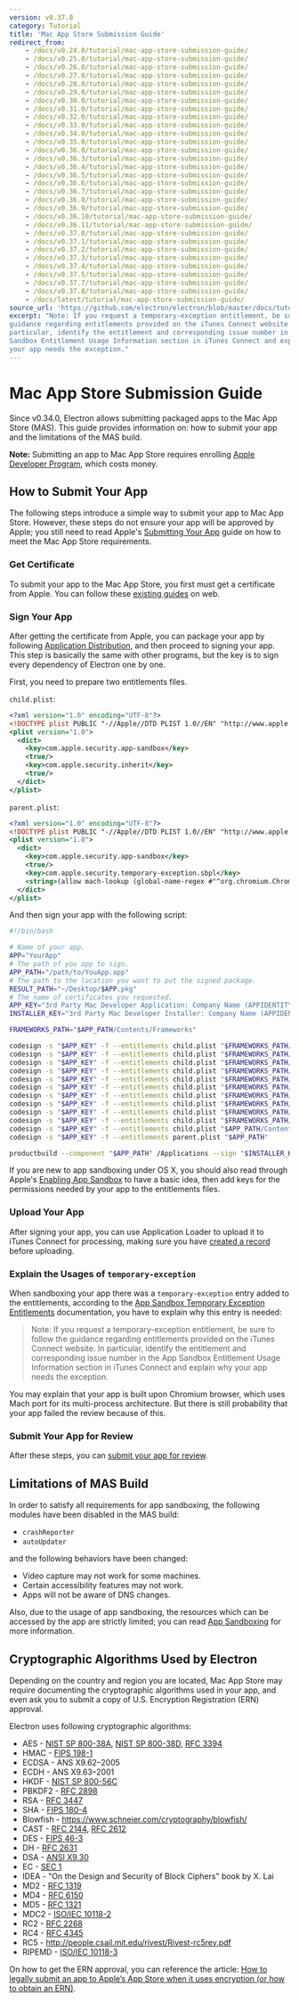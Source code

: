 ```yaml
---
version: v0.37.8
category: Tutorial
title: 'Mac App Store Submission Guide'
redirect_from:
    - /docs/v0.24.0/tutorial/mac-app-store-submission-guide/
    - /docs/v0.25.0/tutorial/mac-app-store-submission-guide/
    - /docs/v0.26.0/tutorial/mac-app-store-submission-guide/
    - /docs/v0.27.0/tutorial/mac-app-store-submission-guide/
    - /docs/v0.28.0/tutorial/mac-app-store-submission-guide/
    - /docs/v0.29.0/tutorial/mac-app-store-submission-guide/
    - /docs/v0.30.0/tutorial/mac-app-store-submission-guide/
    - /docs/v0.31.0/tutorial/mac-app-store-submission-guide/
    - /docs/v0.32.0/tutorial/mac-app-store-submission-guide/
    - /docs/v0.33.0/tutorial/mac-app-store-submission-guide/
    - /docs/v0.34.0/tutorial/mac-app-store-submission-guide/
    - /docs/v0.35.0/tutorial/mac-app-store-submission-guide/
    - /docs/v0.36.0/tutorial/mac-app-store-submission-guide/
    - /docs/v0.36.3/tutorial/mac-app-store-submission-guide/
    - /docs/v0.36.4/tutorial/mac-app-store-submission-guide/
    - /docs/v0.36.5/tutorial/mac-app-store-submission-guide/
    - /docs/v0.36.6/tutorial/mac-app-store-submission-guide/
    - /docs/v0.36.7/tutorial/mac-app-store-submission-guide/
    - /docs/v0.36.8/tutorial/mac-app-store-submission-guide/
    - /docs/v0.36.9/tutorial/mac-app-store-submission-guide/
    - /docs/v0.36.10/tutorial/mac-app-store-submission-guide/
    - /docs/v0.36.11/tutorial/mac-app-store-submission-guide/
    - /docs/v0.37.0/tutorial/mac-app-store-submission-guide/
    - /docs/v0.37.1/tutorial/mac-app-store-submission-guide/
    - /docs/v0.37.2/tutorial/mac-app-store-submission-guide/
    - /docs/v0.37.3/tutorial/mac-app-store-submission-guide/
    - /docs/v0.37.4/tutorial/mac-app-store-submission-guide/
    - /docs/v0.37.5/tutorial/mac-app-store-submission-guide/
    - /docs/v0.37.7/tutorial/mac-app-store-submission-guide/
    - /docs/v0.37.8/tutorial/mac-app-store-submission-guide/
    - /docs/latest/tutorial/mac-app-store-submission-guide/
source_url: 'https://github.com/electron/electron/blob/master/docs/tutorial/mac-app-store-submission-guide.md'
excerpt: "Note: If you request a temporary-exception entitlement, be sure to follow the
guidance regarding entitlements provided on the iTunes Connect website. In
particular, identify the entitlement and corresponding issue number in the App
Sandbox Entitlement Usage Information section in iTunes Connect and explain why
your app needs the exception."
---
```


# Mac App Store Submission Guide

Since v0.34.0, Electron allows submitting packaged apps to the Mac App Store
(MAS). This guide provides information on: how to submit your app and the
limitations of the MAS build.

**Note:** Submitting an app to Mac App Store requires enrolling [Apple Developer
Program][developer-program], which costs money.

## How to Submit Your App

The following steps introduce a simple way to submit your app to Mac App Store.
However, these steps do not ensure your app will be approved by Apple; you
still need to read Apple's [Submitting Your App][submitting-your-app] guide on
how to meet the Mac App Store requirements.

### Get Certificate

To submit your app to the Mac App Store, you first must get a certificate from
Apple. You can follow these [existing guides][nwjs-guide] on web.

### Sign Your App

After getting the certificate from Apple, you can package your app by following
[Application Distribution](http://electron.atom.io/docs/v0.37.8/tutorial/application-distribution), and then proceed to
signing your app. This step is basically the same with other programs, but the
key is to sign every dependency of Electron one by one.

First, you need to prepare two entitlements files.

`child.plist`:

```xml
<?xml version="1.0" encoding="UTF-8"?>
<!DOCTYPE plist PUBLIC "-//Apple//DTD PLIST 1.0//EN" "http://www.apple.com/DTDs/PropertyList-1.0.dtd">
<plist version="1.0">
  <dict>
    <key>com.apple.security.app-sandbox</key>
    <true/>
    <key>com.apple.security.inherit</key>
    <true/>
  </dict>
</plist>
```

`parent.plist`:

```xml
<?xml version="1.0" encoding="UTF-8"?>
<!DOCTYPE plist PUBLIC "-//Apple//DTD PLIST 1.0//EN" "http://www.apple.com/DTDs/PropertyList-1.0.dtd">
<plist version="1.0">
  <dict>
    <key>com.apple.security.app-sandbox</key>
    <true/>
    <key>com.apple.security.temporary-exception.sbpl</key>
    <string>(allow mach-lookup (global-name-regex #"^org.chromium.Chromium.rohitfork.[0-9]+$"))</string>
  </dict>
</plist>
```

And then sign your app with the following script:

```bash
#!/bin/bash

# Name of your app.
APP="YourApp"
# The path of you app to sign.
APP_PATH="/path/to/YouApp.app"
# The path to the location you want to put the signed package.
RESULT_PATH="~/Desktop/$APP.pkg"
# The name of certificates you requested.
APP_KEY="3rd Party Mac Developer Application: Company Name (APPIDENTITY)"
INSTALLER_KEY="3rd Party Mac Developer Installer: Company Name (APPIDENTITY)"

FRAMEWORKS_PATH="$APP_PATH/Contents/Frameworks"

codesign -s "$APP_KEY" -f --entitlements child.plist "$FRAMEWORKS_PATH/Electron Framework.framework/Versions/A/Electron Framework"
codesign -s "$APP_KEY" -f --entitlements child.plist "$FRAMEWORKS_PATH/Electron Framework.framework/Versions/A/Libraries/libffmpeg.dylib"
codesign -s "$APP_KEY" -f --entitlements child.plist "$FRAMEWORKS_PATH/Electron Framework.framework/Versions/A/Libraries/libnode.dylib"
codesign -s "$APP_KEY" -f --entitlements child.plist "$FRAMEWORKS_PATH/Electron Framework.framework"
codesign -s "$APP_KEY" -f --entitlements child.plist "$FRAMEWORKS_PATH/$APP Helper.app/Contents/MacOS/$APP Helper"
codesign -s "$APP_KEY" -f --entitlements child.plist "$FRAMEWORKS_PATH/$APP Helper.app/"
codesign -s "$APP_KEY" -f --entitlements child.plist "$FRAMEWORKS_PATH/$APP Helper EH.app/Contents/MacOS/$APP Helper EH"
codesign -s "$APP_KEY" -f --entitlements child.plist "$FRAMEWORKS_PATH/$APP Helper EH.app/"
codesign -s "$APP_KEY" -f --entitlements child.plist "$FRAMEWORKS_PATH/$APP Helper NP.app/Contents/MacOS/$APP Helper NP"
codesign -s "$APP_KEY" -f --entitlements child.plist "$FRAMEWORKS_PATH/$APP Helper NP.app/"
codesign -s "$APP_KEY" -f --entitlements child.plist "$APP_PATH/Contents/MacOS/$APP"
codesign -s "$APP_KEY" -f --entitlements parent.plist "$APP_PATH"

productbuild --component "$APP_PATH" /Applications --sign "$INSTALLER_KEY" "$RESULT_PATH"
```

If you are new to app sandboxing under OS X, you should also read through
Apple's [Enabling App Sandbox][enable-app-sandbox] to have a basic idea, then
add keys for the permissions needed by your app to the entitlements files.

### Upload Your App

After signing your app, you can use Application Loader to upload it to iTunes
Connect for processing, making sure you have [created a record][create-record]
before uploading.

### Explain the Usages of `temporary-exception`

When sandboxing your app there was a `temporary-exception` entry added to the
entitlements, according to the [App Sandbox Temporary Exception
Entitlements][temporary-exception] documentation, you have to explain why this
entry is needed:

> Note: If you request a temporary-exception entitlement, be sure to follow the
guidance regarding entitlements provided on the iTunes Connect website. In
particular, identify the entitlement and corresponding issue number in the App
Sandbox Entitlement Usage Information section in iTunes Connect and explain why
your app needs the exception.

You may explain that your app is built upon Chromium browser, which uses Mach
port for its multi-process architecture. But there is still probability that
your app failed the review because of this.

### Submit Your App for Review

After these steps, you can [submit your app for review][submit-for-review].

## Limitations of MAS Build

In order to satisfy all requirements for app sandboxing, the following modules
have been disabled in the MAS build:

* `crashReporter`
* `autoUpdater`

and the following behaviors have been changed:

* Video capture may not work for some machines.
* Certain accessibility features may not work.
* Apps will not be aware of DNS changes.

Also, due to the usage of app sandboxing, the resources which can be accessed by
the app are strictly limited; you can read [App Sandboxing][app-sandboxing] for
more information.

## Cryptographic Algorithms Used by Electron

Depending on the country and region you are located, Mac App Store may require
documenting the cryptographic algorithms used in your app, and even ask you to
submit a copy of U.S. Encryption Registration (ERN) approval.

Electron uses following cryptographic algorithms:

* AES - [NIST SP 800-38A](http://csrc.nist.gov/publications/nistpubs/800-38a/sp800-38a.pdf), [NIST SP 800-38D](http://csrc.nist.gov/publications/nistpubs/800-38D/SP-800-38D.pdf), [RFC 3394](http://www.ietf.org/rfc/rfc3394.txt)
* HMAC - [FIPS 198-1](http://csrc.nist.gov/publications/fips/fips198-1/FIPS-198-1_final.pdf)
* ECDSA - ANS X9.62–2005
* ECDH - ANS X9.63–2001
* HKDF - [NIST SP 800-56C](http://csrc.nist.gov/publications/nistpubs/800-56C/SP-800-56C.pdf)
* PBKDF2 - [RFC 2898](https://tools.ietf.org/html/rfc2898)
* RSA - [RFC 3447](http://www.ietf.org/rfc/rfc3447)
* SHA - [FIPS 180-4](http://csrc.nist.gov/publications/fips/fips180-4/fips-180-4.pdf)
* Blowfish - https://www.schneier.com/cryptography/blowfish/
* CAST - [RFC 2144](https://tools.ietf.org/html/rfc2144), [RFC 2612](https://tools.ietf.org/html/rfc2612)
* DES - [FIPS 46-3](http://csrc.nist.gov/publications/fips/fips46-3/fips46-3.pdf)
* DH - [RFC 2631](https://tools.ietf.org/html/rfc2631)
* DSA - [ANSI X9.30](http://webstore.ansi.org/RecordDetail.aspx?sku=ANSI+X9.30-1%3A1997)
* EC - [SEC 1](http://www.secg.org/sec1-v2.pdf)
* IDEA - "On the Design and Security of Block Ciphers" book by X. Lai
* MD2 - [RFC 1319](http://tools.ietf.org/html/rfc1319)
* MD4 - [RFC 6150](https://tools.ietf.org/html/rfc6150)
* MD5 - [RFC 1321](https://tools.ietf.org/html/rfc1321)
* MDC2 - [ISO/IEC 10118-2](https://www.openssl.org/docs/manmaster/crypto/mdc2.html)
* RC2 - [RFC 2268](https://tools.ietf.org/html/rfc2268)
* RC4 - [RFC 4345](https://tools.ietf.org/html/rfc4345)
* RC5 - http://people.csail.mit.edu/rivest/Rivest-rc5rev.pdf
* RIPEMD - [ISO/IEC 10118-3](http://webstore.ansi.org/RecordDetail.aspx?sku=ISO%2FIEC%2010118-3:2004)

On how to get the ERN approval, you can reference the article: [How to legally
submit an app to Apple’s App Store when it uses encryption (or how to obtain an
ERN)][ern-tutorial].

[developer-program]: https://developer.apple.com/support/compare-memberships/
[submitting-your-app]: https://developer.apple.com/library/mac/documentation/IDEs/Conceptual/AppDistributionGuide/SubmittingYourApp/SubmittingYourApp.html
[nwjs-guide]: https://github.com/nwjs/nw.js/wiki/Mac-App-Store-%28MAS%29-Submission-Guideline#first-steps
[enable-app-sandbox]: https://developer.apple.com/library/ios/documentation/Miscellaneous/Reference/EntitlementKeyReference/Chapters/EnablingAppSandbox.html
[create-record]: https://developer.apple.com/library/ios/documentation/LanguagesUtilities/Conceptual/iTunesConnect_Guide/Chapters/CreatingiTunesConnectRecord.html
[submit-for-review]: https://developer.apple.com/library/ios/documentation/LanguagesUtilities/Conceptual/iTunesConnect_Guide/Chapters/SubmittingTheApp.html
[app-sandboxing]: https://developer.apple.com/app-sandboxing/
[ern-tutorial]: https://carouselapps.com/2015/12/15/legally-submit-app-apples-app-store-uses-encryption-obtain-ern/
[temporary-exception]: https://developer.apple.com/library/mac/documentation/Miscellaneous/Reference/EntitlementKeyReference/Chapters/AppSandboxTemporaryExceptionEntitlements.html
